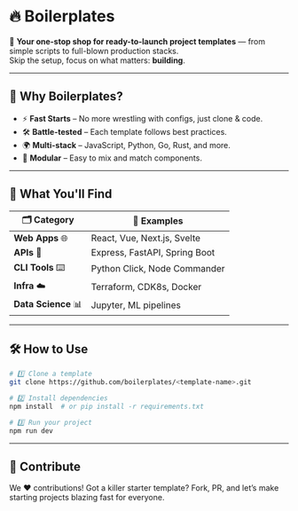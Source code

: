 # 🔥 **Boilerplates**  

🚀 **Your one-stop shop for ready-to-launch project templates** — from simple scripts to full-blown production stacks.  
Skip the setup, focus on what matters: **building**.  

---

## 🎯 **Why Boilerplates?**
- ⚡ **Fast Starts** – No more wrestling with configs, just clone & code.  
- 🛠 **Battle-tested** – Each template follows best practices.  
- 🌍 **Multi-stack** – JavaScript, Python, Go, Rust, and more.  
- 🧩 **Modular** – Easy to mix and match components.  

---

## 📂 **What You'll Find**
| 🗂 Category           | 📝 Examples |
|-----------------------|-------------|
| **Web Apps** 🌐       | React, Vue, Next.js, Svelte |
| **APIs** 🔌           | Express, FastAPI, Spring Boot |
| **CLI Tools** ⌨️      | Python Click, Node Commander |
| **Infra** ☁️          | Terraform, CDK8s, Docker |
| **Data Science** 📊   | Jupyter, ML pipelines |

---

## 🛠 **How to Use**
```bash
# 1️⃣ Clone a template
git clone https://github.com/boilerplates/<template-name>.git

# 2️⃣ Install dependencies
npm install  # or pip install -r requirements.txt

# 3️⃣ Run your project
npm run dev
```
---

## 🤝 Contribute
We ❤️ contributions!
Got a killer starter template?
Fork, PR, and let’s make starting projects blazing fast for everyone.

